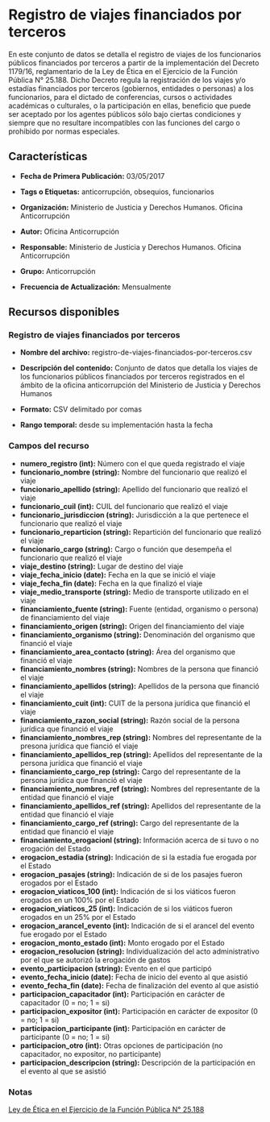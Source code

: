 Registro de viajes financiados por terceros
=============================================

En este conjunto de datos se detalla el registro de viajes de los funcionarios públicos financiados por terceros a partir de la implementación del Decreto 1179/16, reglamentario de la Ley de Ética en el Ejercicio de la Función Pública N° 25.188. 
Dicho Decreto regula la registración de los viajes y/o estadías financiados por terceros (gobiernos, entidades o personas) a los funcionarios, para el dictado de conferencias, cursos o actividades académicas o culturales, o la participación en ellas,  beneficio que puede ser aceptado por los agentes públicos sólo bajo ciertas condiciones y siempre que no resultare incompatibles con las funciones del cargo o prohibido por normas especiales.

Características
---------------
-   **Fecha de Primera Publicación:** 03/05/2017

-   **Tags o Etiquetas:** anticorrupción, obsequios, funcionarios

-   **Organización:** Ministerio de Justicia y Derechos Humanos. Oficina Anticorrupción

-   **Autor:** Oficina Anticorrupción

-   **Responsable:** Ministerio de Justicia y Derechos Humanos. Oficina Anticorrupción

-   **Grupo:** Anticorrupción

-   **Frecuencia de Actualización:** Mensualmente

Recursos disponibles
--------------------

### Registro de viajes financiados por terceros

-   **Nombre del archivo:** registro-de-viajes-financiados-por-terceros.csv

-   **Descripción del contenido:** Conjunto de datos que detalla los viajes de los funcionarios públicos financiados por terceros registrados en el ámbito de la oficina anticorrupción del Ministerio de Justicia y Derechos Humanos

-   **Formato:** CSV delimitado por comas

-   **Rango temporal:** desde su implementación hasta la fecha

### Campos del recurso

-   **numero_registro (int):** Número con el que queda registrado el viaje
-   **funcionario_nombre (string):** Nombre del funcionario que realizó el viaje
-   **funcionario_apellido (string):** Apellido del funcionario que realizó el viaje
-   **funcionario_cuil (int):** CUIL del funcionario que realizó el viaje
-   **funcionario_jurisdiccion (string):** Jurisdicción a la que pertenece el funcionario que realizó el viaje
-   **funcionario_reparticion (string):** Repartición del funcionario que realizó el viaje
-   **funcionario_cargo (string):** Cargo o función que desempeña el funcionario que realizó el viaje
-   **viaje_destino (string):** Lugar de destino del viaje
-   **viaje_fecha_inicio (date):** Fecha en la que se inició el viaje
-   **viaje_fecha_fin (date):** Fecha en la que finalizó el viaje
-   **viaje_medio_transporte (string):** Medio de transporte utilizado en el viaje
-   **financiamiento_fuente (string):** Fuente (entidad, organismo o persona) de financiamiento del viaje
-   **financiamiento_origen (string):** Origen del financiamiento del viaje
-   **financiamiento_organismo (string):** Denominación del organismo que financió el viaje
-   **financiamiento_area_contacto (string):** Área del organismo que financió el viaje
-   **financiamiento_nombres (string):** Nombres de la persona que financió el viaje
-   **financiamiento_apellidos (string):** Apellidos de la persona que financió el viaje
-   **financiamiento_cuit (int):** CUIT de la persona jurídica que financió el viaje
-   **financiamiento_razon_social (string):** Razón social de la persona jurídica que financió el viaje
-   **financiamiento_nombres_rep (string):** Nombres del representante de la presona jurídica que fianció el viaje
-   **financiamiento_apellidos_rep (string):** Apellidos del representante de la persona jurídica que financió el viaje
-   **financiamiento_cargo_rep (string):** Cargo del representante de la persona jurídica que financió el viaje
-   **financiamiento_nombres_ref (string):** Nombres del representante de la entidad que financió el viaje
-   **financiamiento_apellidos_ref (string):** Apellidos del representante de la entidad que financió el viaje
-   **financiamiento_cargo_ref (string):** Cargo del representante de la entidad que financió el viaje
-   **financiamiento_erogacionl (string):** Información acerca de si tuvo o no erogación del Estado
-   **erogacion_estadia (string):** Indicación de si la estadía fue erogada por el Estado
-   **erogacion_pasajes (string):** Indicación de si de los pasajes fueron erogados por el Estado
-   **erogacion_viaticos_100 (int):** Indicación de si los viáticos fueron erogados en un 100% por el Estado
-   **erogacion_viaticos_25 (int):** Indicación de si los viáticos fueron erogados en un 25% por el Estado
-   **erogacion_arancel_evento (int):** Indicación de si el arancel del evento fue erogado por el Estado
-   **erogacion_monto_estado (int):** Monto erogado por el Estado
-   **erogacion_resolucion (string):** Individualización del acto administrativo por el que se autorizó la erogación de gastos
-   **evento_participacion (string):** Evento en el que participó
-   **evento_fecha_inicio (date):** Fecha de inicio del evento al que asistió
-   **evento_fecha_fin (date):** Fecha de finalización del evento al que asistió
-   **participacion_capacitador (int):** Participación en carácter de capacitador (0 = no; 1 = si)
-   **participacion_expositor (int):** Participación en carácter de expositor (0 = no; 1 = si)
-   **participacion_participante (int):** Participación en carácter de participante (0 = no; 1 = si)
-   **participacion_otro (int):** Otras opciones de participación (no capacitador, no expositor, no participante)
-   **participacion_descripcion (string):** Descripción de la participación en el evento al que se asistió 


### Notas

[Ley de Ética en el Ejercicio de la Función Pública N° 25.188](http://www.saij.gob.ar/1179-nacional-reglamentacion-articulo-18-regimen-obsequios-funcionarios-publicos-ley-etica-ejercicio-funcion-publica-25188-dn20160001179-2016-11-18/123456789-0abc-971-1000-6102soterced?q=%28numero-norma%3A1179%20%29%20AND%20titulo%3A%20R%E9gimen%20AND%20titulo%3A%20Obsequios%20AND%20titulo%3A%20Funcionarios%20AND%20titulo%3A%20P%FAblicos&o=0&f=Total%7CTipo%20de%20Documento/Legislaci%F3n/Decreto%7CFecha%7COrganismo%7CPublicaci%F3n%7CTema%7CEstado%20de%20Vigencia%7CAutor%7CJurisdicci%F3n/Nacional&t=2#CT001)
